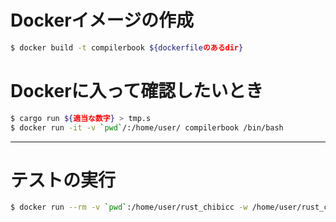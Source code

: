 # Dockerイメージの作成
```bash
$ docker build -t compilerbook ${dockerfileのあるdir}
```

# Dockerに入って確認したいとき
```bash
$ cargo run ${適当な数字} > tmp.s
$ docker run -it -v `pwd`/:/home/user/ compilerbook /bin/bash
```

---

# テストの実行
```bash
$ docker run --rm -v `pwd`:/home/user/rust_chibicc -w /home/user/rust_chibicc compilerbook bash ./test/test.sh
```


